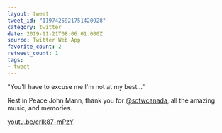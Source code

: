 ```yaml
---
layout: tweet
tweet_id: "1197425921751420928"
category: twitter
date: 2019-11-21T08:06:01.000Z
source: Twitter Web App
favorite_count: 2
retweet_count: 1
tags:
- tweet
---
```


"You'll have to excuse me I'm not at my best..."

Rest in Peace John Mann, thank you for [@sotwcanada](https://twitter.com/@sotwcanada), all the amazing music, and memories.

[youtu.be/crIk87-mPzY](https://youtu.be/crIk87-mPzY)
